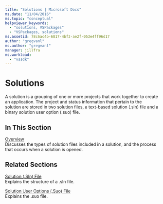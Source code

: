 ```yaml
---
title: "Solutions | Microsoft Docs"
ms.date: "11/04/2016"
ms.topic: "conceptual"
helpviewer_keywords: 
  - "solutions, VSPackages"
  - "VSPackages, solutions"
ms.assetid: 78c6ac4b-6817-4bf3-ae2f-053e4ff96d17
author: "gregvanl"
ms.author: "gregvanl"
manager: jillfra
ms.workload: 
  - "vssdk"
---
```

# Solutions
A solution is a grouping of one or more projects that work together to create an application. The project and status information that pertain to the solution are stored in two solution files, a text-based solution (.sln) file and a binary solution user option (.suo) file.  
  
## In This Section  
 [Overview](../../extensibility/internals/solutions-overview.md)  
 Discusses the types of solution files included in a solution, and the process that occurs when a solution is opened.  
  
## Related Sections  
 [Solution (.Sln) File](../../extensibility/internals/solution-dot-sln-file.md)  
 Explains the structure of a .sln file.  
  
 [Solution User Options (.Suo) File](../../extensibility/internals/solution-user-options-dot-suo-file.md)  
 Explains the .suo file.